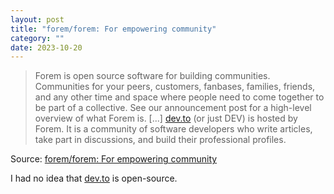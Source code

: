 ```yaml
---
layout: post
title: "forem/forem: For empowering community"
category: ""
date: 2023-10-20
---
```


>Forem is open source software for building communities. Communities for your peers, customers, fanbases, families, friends, and any other time and space where people need to come together to be part of a collective. See our announcement post for a high-level overview of what Forem is.  [...]  [dev.to](https://dev.to) (or just DEV) is hosted by Forem. It is a community of software developers who write articles, take part in discussions, and build their professional profiles.

Source: [forem/forem: For empowering community](https://github.com/forem/forem)

I had no idea that [dev.to](https://dev.to) is open-source.
